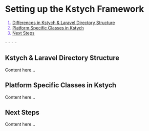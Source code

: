 # Setting up the Kstych Framework

<font color='#7540EE'>

1. [Differences in Kstych & Laravel Directory Structure](#differences-in-kstych-&-laravel-directory-structure)
1. [Platform Specific Classes in Kstych](#platform-specific-classes-in-kstych)
1. [Next Steps](#next-steps)

</font>
- - - -

## Kstych & Laravel Directory Structure

Content here...

## Platform Specific Classes in Kstych

Content here...

## Next Steps

Content here...